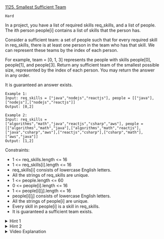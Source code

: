 [1125. Smallest Sufficient Team](https://leetcode.com/problems/smallest-sufficient-team/)

`Hard`

In a project, you have a list of required skills req_skills, and a list of people. The ith person people[i] contains a list of skills that the person has.

Consider a sufficient team: a set of people such that for every required skill in req_skills, there is at least one person in the team who has that skill. We can represent these teams by the index of each person.

For example, team = [0, 1, 3] represents the people with skills people[0], people[1], and people[3].
Return any sufficient team of the smallest possible size, represented by the index of each person. You may return the answer in any order.

It is guaranteed an answer exists.

```
Example 1:
Input: req_skills = ["java","nodejs","reactjs"], people = [["java"],["nodejs"],["nodejs","reactjs"]]
Output: [0,2]

Example 2:
Input: req_skills = ["algorithms","math","java","reactjs","csharp","aws"], people = [["algorithms","math","java"],["algorithms","math","reactjs"],["java","csharp","aws"],["reactjs","csharp"],["csharp","math"],["aws","java"]]
Output: [1,2]
```

Constraints:

- 1 <= req_skills.length <= 16
- 1 <= req_skills[i].length <= 16
- req_skills[i] consists of lowercase English letters.
- All the strings of req_skills are unique.
- 1 <= people.length <= 60
- 0 <= people[i].length <= 16
- 1 <= people[i][j].length <= 16
- people[i][j] consists of lowercase English letters.
- All the strings of people[i] are unique.
- Every skill in people[i] is a skill in req_skills.
- It is guaranteed a sufficient team exists.

<details>
<summary>Hint 1</summary>

Do a bitmask DP.

</details>

<details>
<summary>Hint 2</summary>

For each person, for each set of skills, we can update our understanding of a minimum set of people needed to perform this set of skills.

</details>

<details>
<summary>Video Explanation</summary>

[HuifengGuan](https://www.youtube.com/watch?v=5tlOmRvNCfw&ab_channel=HuifengGuan)
</details>